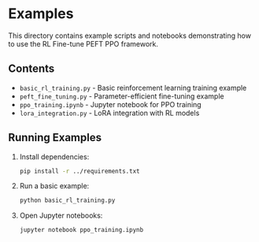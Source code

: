 # Examples

This directory contains example scripts and notebooks demonstrating how to use the RL Fine-tune PEFT PPO framework.

## Contents

- `basic_rl_training.py` - Basic reinforcement learning training example
- `peft_fine_tuning.py` - Parameter-efficient fine-tuning example
- `ppo_training.ipynb` - Jupyter notebook for PPO training
- `lora_integration.py` - LoRA integration with RL models

## Running Examples

1. Install dependencies:
   ```bash
   pip install -r ../requirements.txt
   ```

2. Run a basic example:
   ```bash
   python basic_rl_training.py
   ```

3. Open Jupyter notebooks:
   ```bash
   jupyter notebook ppo_training.ipynb
   ```